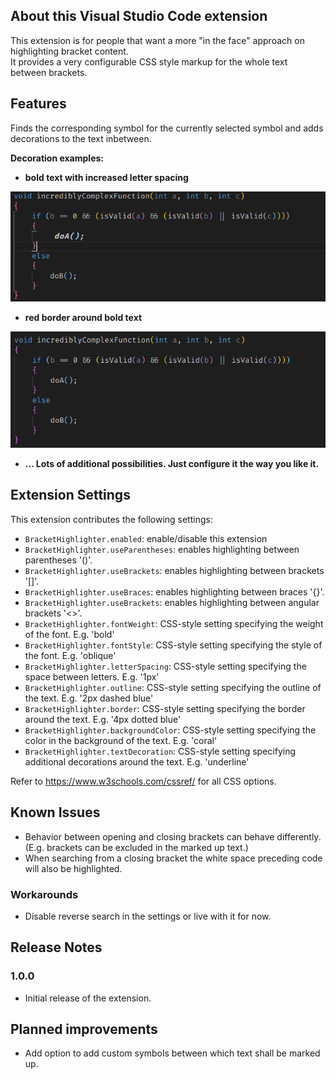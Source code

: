 ## About this Visual Studio Code extension

This extension is for people that want a more "in the face" approach on highlighting bracket content. \
It provides a very configurable CSS style markup for the whole text between brackets.

## Features

Finds the corresponding symbol for the currently selected symbol and adds decorations to the text inbetween. 

**Decoration examples:**

- **bold text with increased letter spacing**

![](https://raw.githubusercontent.com/Durzn/BracketHighlighter/master/assets/bold.gif)

- **red border around bold text**

![](https://raw.githubusercontent.com/Durzn/BracketHighlighter/master/assets/border.gif)

- **... Lots of additional possibilities. Just configure it the way you like it.**


## Extension Settings

This extension contributes the following settings:

* `BracketHighlighter.enabled`: enable/disable this extension
* `BracketHighlighter.useParentheses`: enables highlighting between parentheses '()'.
* `BracketHighlighter.useBrackets`: enables highlighting between brackets '[]'.
* `BracketHighlighter.useBraces`: enables highlighting between braces '{}'.
* `BracketHighlighter.useBrackets`: enables highlighting between angular brackets '<>'.
* `BracketHighlighter.fontWeight`: CSS-style setting specifying the weight of the font. E.g. 'bold'
* `BracketHighlighter.fontStyle`: CSS-style setting specifying the style of the font. E.g. 'oblique'
* `BracketHighlighter.letterSpacing`: CSS-style setting specifying the space between letters. E.g. '1px'
* `BracketHighlighter.outline`: CSS-style setting specifying the outline of the text. E.g. '2px dashed blue'
* `BracketHighlighter.border`: CSS-style setting specifying the border around the text. E.g. '4px dotted blue'
* `BracketHighlighter.backgroundColor`: CSS-style setting specifying the color in the background of the text. E.g. 'coral'
* `BracketHighlighter.textDecoration`: CSS-style setting specifying additional decorations around the text. E.g. 'underline' 

Refer to https://www.w3schools.com/cssref/ for all CSS options.

## Known Issues

- Behavior between opening and closing brackets can behave differently. (E.g. brackets can be excluded in the marked up text.)
- When searching from a closing bracket the white space preceding code will also be highlighted.

### Workarounds
- Disable reverse search in the settings or live with it for now.

## Release Notes

### 1.0.0

- Initial release of the extension.

## Planned improvements

- Add option to add custom symbols between which text shall be marked up.